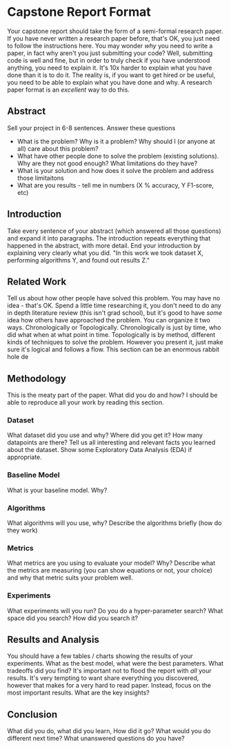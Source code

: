 # Capstone Report Format

Your capstone report should take the form of a semi-formal research paper. If you have never written a research paper before, that's OK, you just need to follow the instructions here. You may wonder *why* you need to write a paper, in fact why aren't you just submitting your code? Well, submitting code is well and fine, but in order to truly check if you have understood anything, you need to explain it. It's 10x harder to explain what you have done than it is to do it. The reality is, if you want to get hired or be useful, you need to be able to explain what you have done and why.  A research paper format is an *excellent* way to do this.


## Abstract

Sell your project in 6-8 sentences.  Answer these questions
* What is the problem? Why is it a problem? Why should I (or anyone at all) care about this problem? 
* What have other people done to solve the problem (existing solutions). Why are they not good enough? What limitations do they have?
* What is your solution and how does it solve the problem and address those limitaitons
* What are you results - tell me in numbers (X % accuracy, Y F1-score, etc)

## Introduction

Take every sentence of your abstract (which answered all those questions) and expand it into paragraphs. The introduction repeats everything that happened in the abstract, with more detail. End your introduction by explaining very clearly what you did. "In this work we took dataset X, performing algorithms Y, and found out results Z."

## Related Work

Tell us about how other people have solved this problem. You may have no idea - that's OK. Spend a little time researching it, you don't need to do any in depth literature review (this isn't grad school), but it's good to have _some_ idea how others have approached the problem. You can organize it two ways. Chronologically or Topologically.  Chronologically is just by time, who did what when at what point in time. Topologically is by method, different kinds of techniques to solve the problem.  However you present it, just make sure it's logical and follows a flow.  This section can be an enormous rabbit hole de

## Methodology

This is the meaty part of the paper. What did you do and how? I should be able to reproduce all your work by reading this section.

### Dataset

What dataset did you use and why? Where did you get it? How many datapoints are there? Tell us all interesting and relevant facts you learned about the dataset. Show some Exploratory Data Analysis (EDA) if appropriate.

### Baseline Model

What is your baseline model. Why?

### Algorithms

What algorithms will you use, why? Describe the algorithms briefly (how do they work)

### Metrics

What metrics are you using to evaluate your model? Why? Describe what the metrics are measuring (you can show equations or not, your choice) and why that metric suits your problem well.  

### Experiments

What experiments will you run? Do you do a hyper-parameter search? What space did you search? How did you search it?

## Results and Analysis

You should have a few tables / charts showing the results of your experiments. What as the best model, what were the best parameters.  What tradeoffs did you find?  It's important not to flood the report with _all_ your results. It's very tempting to want share everything you discovered, however that makes for a very hard to read paper.  Instead, focus on the most important results. What are the key insights?

## Conclusion

What did you do, what did you learn, How did it go? What would you do different next time? What unanswered questions do you have?

